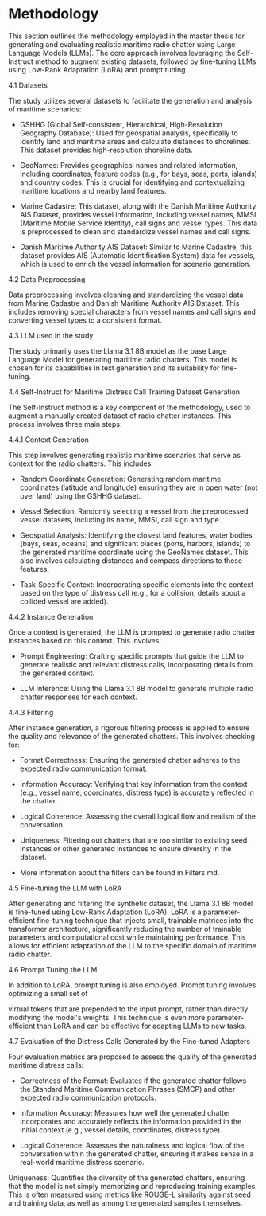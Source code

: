 # Methodology

This section outlines the methodology employed in the master thesis for generating and evaluating realistic maritime radio chatter using Large Language Models (LLMs). The core approach involves leveraging the Self-Instruct method to augment existing datasets, followed by fine-tuning LLMs using Low-Rank Adaptation (LoRA) and prompt tuning.

4.1 Datasets

The study utilizes several datasets to facilitate the generation and analysis of maritime scenarios:

- GSHHG (Global Self-consistent, Hierarchical, High-Resolution Geography Database): Used for geospatial analysis, specifically to identify land and maritime areas and calculate distances to shorelines. This dataset provides high-resolution shoreline data.

- GeoNames: Provides geographical names and related information, including coordinates, feature codes (e.g., for bays, seas, ports, islands) and country codes. This is crucial for identifying and contextualizing maritime locations and nearby land features.

- Marine Cadastre: This dataset, along with the Danish Maritime Authority AIS Dataset, provides vessel information, including vessel names, MMSI (Maritime Mobile Service Identity), call signs and vessel types. This data is preprocessed to clean and standardize vessel names and call signs.

- Danish Maritime Authority AIS Dataset: Similar to Marine Cadastre, this dataset provides AIS (Automatic Identification System) data for vessels, which is used to enrich the vessel information for scenario generation.

4.2 Data Preprocessing

Data preprocessing involves cleaning and standardizing the vessel data from Marine Cadastre and Danish Maritime Authority AIS Dataset. This includes removing special characters from vessel names and call signs and converting vessel types to a consistent format.

4.3 LLM used in the study

The study primarily uses the Llama 3.1 8B model as the base Large Language Model for generating maritime radio chatters. This model is chosen for its capabilities in text generation and its suitability for fine-tuning.

4.4 Self-Instruct for Maritime Distress Call Training Dataset Generation

The Self-Instruct method is a key component of the methodology, used to augment a manually created dataset of radio chatter instances. This process involves three main steps:

4.4.1 Context Generation

This step involves generating realistic maritime scenarios that serve as context for the radio chatters. This includes:

- Random Coordinate Generation: Generating random maritime coordinates (latitude and longitude) ensuring they are in open water (not over land) using the GSHHG dataset.

- Vessel Selection: Randomly selecting a vessel from the preprocessed vessel datasets, including its name, MMSI, call sign and type.

- Geospatial Analysis: Identifying the closest land features, water bodies (bays, seas, oceans) and significant places (ports, harbors, islands) to the generated maritime coordinate using the GeoNames dataset. This also involves calculating distances and compass directions to these features.

- Task-Specific Context: Incorporating specific elements into the context based on the type of distress call (e.g., for a collision, details about a collided vessel are added).

4.4.2 Instance Generation

Once a context is generated, the LLM is prompted to generate radio chatter instances based on this context. This involves:

- Prompt Engineering: Crafting specific prompts that guide the LLM to generate realistic and relevant distress calls, incorporating details from the generated context.

- LLM Inference: Using the Llama 3.1 8B model to generate multiple radio chatter responses for each context.

4.4.3 Filtering

After instance generation, a rigorous filtering process is applied to ensure the quality and relevance of the generated chatters. This involves checking for:

- Format Correctness: Ensuring the generated chatter adheres to the expected radio communication format.

- Information Accuracy: Verifying that key information from the context (e.g., vessel name, coordinates, distress type) is accurately reflected in the chatter.

- Logical Coherence: Assessing the overall logical flow and realism of the conversation.

- Uniqueness: Filtering out chatters that are too similar to existing seed instances or other generated instances to ensure diversity in the dataset.

- More information about the filters can be found in Filters.md.

4.5 Fine-tuning the LLM with LoRA

After generating and filtering the synthetic dataset, the Llama 3.1 8B model is fine-tuned using Low-Rank Adaptation (LoRA). LoRA is a parameter-efficient fine-tuning technique that injects small, trainable matrices into the transformer architecture, significantly reducing the number of trainable parameters and computational cost while maintaining performance. This allows for efficient adaptation of the LLM to the specific domain of maritime radio chatter.

4.6 Prompt Tuning the LLM

In addition to LoRA, prompt tuning is also employed. Prompt tuning involves optimizing a small set of

virtual tokens that are prepended to the input prompt, rather than directly modifying the model's weights. This technique is even more parameter-efficient than LoRA and can be effective for adapting LLMs to new tasks.

4.7 Evaluation of the Distress Calls Generated by the Fine-tuned Adapters

Four evaluation metrics are proposed to assess the quality of the generated maritime distress calls:

- Correctness of the Format: Evaluates if the generated chatter follows the Standard Maritime Communication Phrases (SMCP) and other expected radio communication protocols.

- Information Accuracy: Measures how well the generated chatter incorporates and accurately reflects the information provided in the initial context (e.g., vessel details, coordinates, distress type).

- Logical Coherence: Assesses the naturalness and logical flow of the conversation within the generated chatter, ensuring it makes sense in a real-world maritime distress scenario.

Uniqueness: Quantifies the diversity of the generated chatters, ensuring that the model is not simply memorizing and reproducing training examples. This is often measured using metrics like ROUGE-L similarity against seed and training data, as well as among the generated samples themselves.

